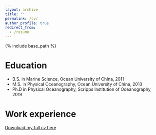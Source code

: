```yaml
---
layout: archive
title: ""
permalink: /cv/
author_profile: true
redirect_from:
  - /resume
---
```


{% include base_path %}

Education
======
* B.S. in Marine Science, Ocean University of China, 2011
* M.S. in Physical Oceanography, Ocean University of China, 2013
* Ph.D in Physical Oceanography, Scripps Institution of Oceanography, 2019

Work experience
======



[Download my full cv here](https://stsun.github.io/files/cv.pdf)
  
